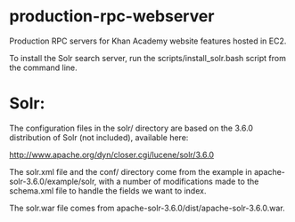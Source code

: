 production-rpc-webserver
========================

Production RPC servers for Khan Academy website features hosted in EC2.

To install the Solr search server, run the scripts/install\_solr.bash script from the command line.

Solr:
=====

The configuration files in the solr/ directory are based on the 3.6.0 distribution of Solr (not included), available here:

http://www.apache.org/dyn/closer.cgi/lucene/solr/3.6.0

The solr.xml file and the conf/ directory come from the example in apache-solr-3.6.0/example/solr, with a number of modifications made to the schema.xml file to handle the fields we want to index.

The solr.war file comes from apache-solr-3.6.0/dist/apache-solr-3.6.0.war.
